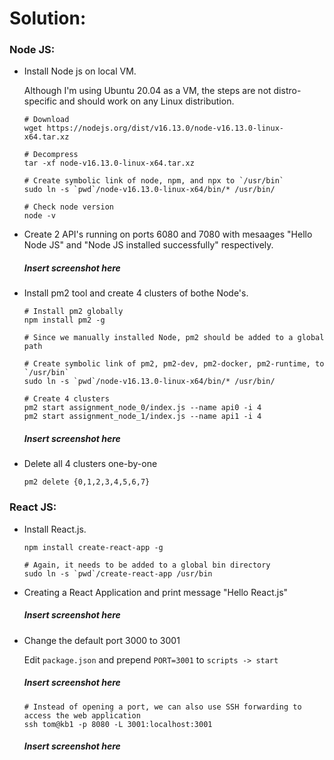 # Solution:

### Node JS:
 - Install Node js on local VM.

    Although I'm using Ubuntu 20.04 as a VM, the steps are not distro-specific and should work on any Linux distribution.

    ```console
    # Download
    wget https://nodejs.org/dist/v16.13.0/node-v16.13.0-linux-x64.tar.xz

    # Decompress
    tar -xf node-v16.13.0-linux-x64.tar.xz

    # Create symbolic link of node, npm, and npx to `/usr/bin`
    sudo ln -s `pwd`/node-v16.13.0-linux-x64/bin/* /usr/bin/

    # Check node version
    node -v
    ```

 - Create 2 API's running on ports 6080 and 7080 with mesaages "Hello Node JS" and "Node JS installed successfully" respectively.

    ##### Insert screenshot here

 - Install pm2 tool and create 4 clusters of bothe Node's.

    ```console
    # Install pm2 globally
    npm install pm2 -g

    # Since we manually installed Node, pm2 should be added to a global path

    # Create symbolic link of pm2, pm2-dev, pm2-docker, pm2-runtime, to `/usr/bin`
    sudo ln -s `pwd`/node-v16.13.0-linux-x64/bin/* /usr/bin/
    
    # Create 4 clusters
    pm2 start assignment_node_0/index.js --name api0 -i 4
    pm2 start assignment_node_1/index.js --name api1 -i 4
    ```

    ##### Insert screenshot here

 - Delete all 4 clusters one-by-one

    ```console
    pm2 delete {0,1,2,3,4,5,6,7}
    ```

### React JS:
 - Install React.js.
    ```console
    npm install create-react-app -g

    # Again, it needs to be added to a global bin directory
    sudo ln -s `pwd`/create-react-app /usr/bin
    ```

 - Creating a React Application and print message "Hello React.js"

    ##### Insert screenshot here

 - Change the default port 3000 to 3001

    Edit `package.json` and prepend `PORT=3001` to `scripts -> start` 
    
    ##### Insert screenshot here

    ```console
    # Instead of opening a port, we can also use SSH forwarding to access the web application
    ssh tom@kb1 -p 8080 -L 3001:localhost:3001
    ```

    ##### Insert screenshot here


